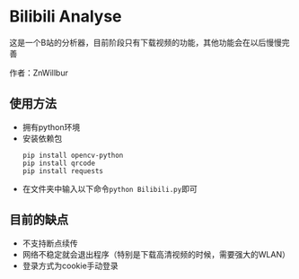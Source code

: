 # Bilibili Analyse
这是一个B站的分析器，目前阶段只有下载视频的功能，其他功能会在以后慢慢完善

作者：ZnWillbur

## 使用方法
- 拥有python环境
- 安装依赖包
  ```
  pip install opencv-python
  pip install qrcode
  pip install requests
  ```
- 在文件夹中输入以下命令`python Bilibili.py`即可


## 目前的缺点
- 不支持断点续传
- 网络不稳定就会退出程序（特别是下载高清视频的时候，需要强大的WLAN）
- 登录方式为cookie手动登录